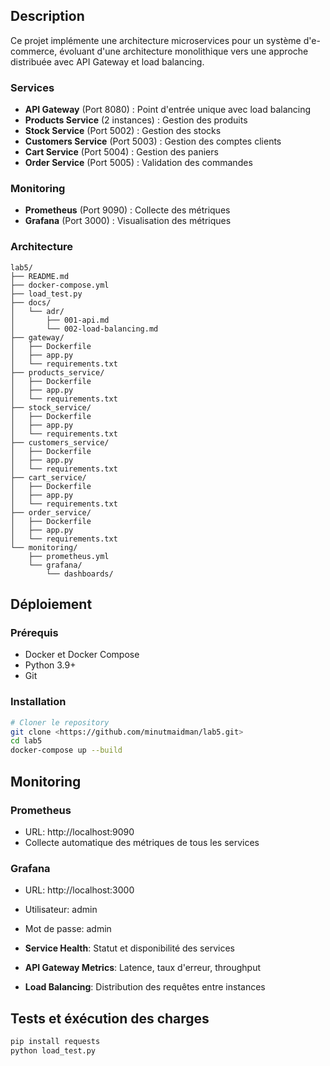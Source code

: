 ## Description
Ce projet implémente une architecture microservices pour un système d'e-commerce, évoluant d'une architecture monolithique vers une approche distribuée avec API Gateway et load balancing.

### Services
- **API Gateway** (Port 8080) : Point d'entrée unique avec load balancing
- **Products Service** (2 instances) : Gestion des produits
- **Stock Service** (Port 5002) : Gestion des stocks
- **Customers Service** (Port 5003) : Gestion des comptes clients
- **Cart Service** (Port 5004) : Gestion des paniers
- **Order Service** (Port 5005) : Validation des commandes

### Monitoring
- **Prometheus** (Port 9090) : Collecte des métriques
- **Grafana** (Port 3000) : Visualisation des métriques

### Architecture

```
lab5/
├── README.md
├── docker-compose.yml
├── load_test.py
├── docs/
│   └── adr/
│       ├── 001-api.md
│       └── 002-load-balancing.md
├── gateway/
│   ├── Dockerfile
│   ├── app.py
│   └── requirements.txt
├── products_service/
│   ├── Dockerfile
│   ├── app.py
│   └── requirements.txt
├── stock_service/
│   ├── Dockerfile
│   ├── app.py
│   └── requirements.txt
├── customers_service/
│   ├── Dockerfile
│   ├── app.py
│   └── requirements.txt
├── cart_service/
│   ├── Dockerfile
│   ├── app.py
│   └── requirements.txt
├── order_service/
│   ├── Dockerfile
│   ├── app.py
│   └── requirements.txt
└── monitoring/
    ├── prometheus.yml
    └── grafana/
        └── dashboards/
```

## Déploiement

### Prérequis
- Docker et Docker Compose
- Python 3.9+
- Git

### Installation
```bash
# Cloner le repository
git clone <https://github.com/minutmaidman/lab5.git>
cd lab5
docker-compose up --build
```

## Monitoring

### Prometheus
- URL: http://localhost:9090
- Collecte automatique des métriques de tous les services

### Grafana
- URL: http://localhost:3000
- Utilisateur: admin
- Mot de passe: admin

- **Service Health**: Statut et disponibilité des services
- **API Gateway Metrics**: Latence, taux d'erreur, throughput
- **Load Balancing**: Distribution des requêtes entre instances

## Tests et éxécution des charges
```bash
pip install requests
python load_test.py
```